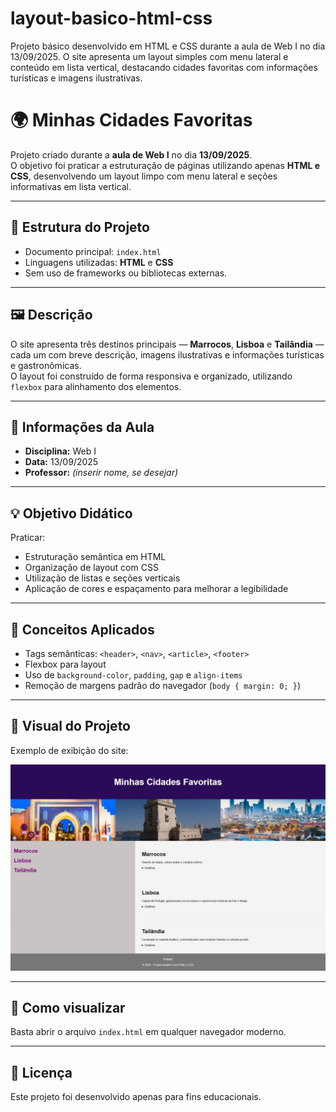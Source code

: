 # layout-basico-html-css
Projeto básico desenvolvido em HTML e CSS durante a aula de Web I no dia 13/09/2025. O site apresenta um layout simples com menu lateral e conteúdo em lista vertical, destacando cidades favoritas com informações turísticas e imagens ilustrativas.


# 🌍 Minhas Cidades Favoritas

Projeto criado durante a **aula de Web I** no dia **13/09/2025**.  
O objetivo foi praticar a estruturação de páginas utilizando apenas **HTML e CSS**, desenvolvendo um layout limpo com menu lateral e seções informativas em lista vertical.

---

## 🧩 Estrutura do Projeto
- Documento principal: `index.html`
- Linguagens utilizadas: **HTML** e **CSS**
- Sem uso de frameworks ou bibliotecas externas.

---

## 🖼️ Descrição
O site apresenta três destinos principais — **Marrocos**, **Lisboa** e **Tailândia** — cada um com breve descrição, imagens ilustrativas e informações turísticas e gastronômicas.  
O layout foi construído de forma responsiva e organizado, utilizando `flexbox` para alinhamento dos elementos.

---

## 📅 Informações da Aula
- **Disciplina:** Web I  
- **Data:** 13/09/2025  
- **Professor:** _(inserir nome, se desejar)_

---

## 💡 Objetivo Didático
Praticar:
- Estruturação semântica em HTML  
- Organização de layout com CSS  
- Utilização de listas e seções verticais  
- Aplicação de cores e espaçamento para melhorar a legibilidade

---

## 🧠 Conceitos Aplicados
- Tags semânticas: `<header>`, `<nav>`, `<article>`, `<footer>`
- Flexbox para layout
- Uso de `background-color`, `padding`, `gap` e `align-items`
- Remoção de margens padrão do navegador (`body { margin: 0; }`)

---

## 📸 Visual do Projeto
Exemplo de exibição do site:

![Captura de tela do site](https://github.com/Lais-Lopez/layout-basico-html-css/blob/909221dfab05dbd1bc7acbe3cb5c69edf8369f27/home.png)

---

## 🏁 Como visualizar
Basta abrir o arquivo `index.html` em qualquer navegador moderno.

---

## 📜 Licença
Este projeto foi desenvolvido apenas para fins educacionais.
